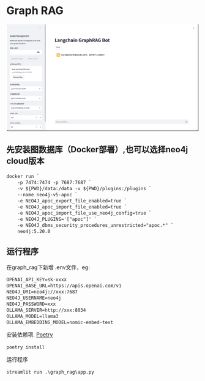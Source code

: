 # Graph RAG
<p align="center">
  <img src="graph_rag\images\langchain_graph_rag.png" alt="graph-rag" width="500"/>
</p>

## 先安装图数据库（Docker部署）,也可以选择neo4j cloud版本
```
docker run `
    -p 7474:7474 -p 7687:7687 `
    -v ${PWD}/data:/data -v ${PWD}/plugins:/plugins `
    --name neo4j-v5-apoc `
    -e NEO4J_apoc_export_file_enabled=true `
    -e NEO4J_apoc_import_file_enabled=true `
    -e NEO4J_apoc_import_file_use_neo4j_config=true `
    -e NEO4J_PLUGINS='["apoc"]' `
    -e NEO4J_dbms_security_procedures_unrestricted="apoc.*" `
    neo4j:5.20.0
```

## 运行程序
在graph_rag下新增 .env文件，eg:
```
OPENAI_API_KEY=sk-xxxx
OPENAI_BASE_URL=https://apis.openai.com/v1
NEO4J_URI=neo4j://xxx:7687
NEO4J_USERNAME=neo4j
NEO4J_PASSWORD=xxx
OLLAMA_SERVER=http://xxx:8034
OLLAMA_MODEL=llama3
OLLAMA_EMBEDDING_MODEL=nomic-embed-text
```

安装依赖项. [Poetry](https://python-poetry.org/) 

`poetry install`

运行程序

`streamlit run .\graph_rag\app.py`